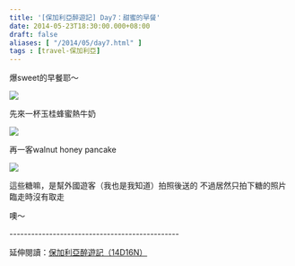 ```yaml
---
title: '[保加利亞醉遊記] Day7：甜蜜的早餐'
date: 2014-05-23T18:30:00.000+08:00
draft: false
aliases: [ "/2014/05/day7.html" ]
tags : [travel-保加利亞]
---
```


爆sweet的早餐耶～  

![](/images/bulgaria7a.jpg)

先來一杯玉桂蜂蜜熱牛奶

![](/images/bulgaria7a1.jpg)

再一客walnut honey pancake

![](/images/bulgaria7a2.jpg)

這些糖嘛，是幫外國遊客（我也是我知道）拍照後送的 
不過居然只拍下糖的照片臨走時沒有取走

噢～  
  
\-----------------------------------------------  
  
延伸閱讀：[保加利亞醉遊記（14D16N）](https://hidie.net/bulgaria14d16n/)
